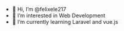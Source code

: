- 👋 Hi, I’m @felixele217
- 👀 I’m interested in Web Development
- 🌱 I’m currently learning Laravel and vue.js

<!---
felixele217/felixele217 is a ✨ special ✨ repository because its `README.md` (this file) appears on your GitHub profile.
You can click the Preview link to take a look at your changes.
--->
